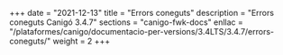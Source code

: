 +++
date        = "2021-12-13"
title       = "Errors coneguts"
description = "Errors coneguts Canigó 3.4.7"
sections    = "canigo-fwk-docs"
enllac		= "/plataformes/canigo/documentacio-per-versions/3.4LTS/3.4.7/errors-coneguts/"
weight      = 2
+++
